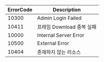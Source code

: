 | ErrorCode | Description           |
|-----------|-----------------------|
| 10300     | Admin Login Failed    |
| 10411     | 프레임 Download 중복 실패    |
| 10000     | Internal Server Error |
| 10500     | External Error        |
| 10404     | 존재하지 않는 리소스           |
